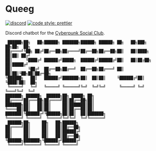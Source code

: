 # Queeg
[![discord](https://img.shields.io/discord/160320676580818951.svg?style=flat-square)](https://discord.gg/f8RAs38C6u)
[![code style: prettier](https://img.shields.io/badge/code_style-prettier-ff69b4.svg?style=flat-square)](https://github.com/prettier/prettier)

Discord chatbot for the [Cyberpunk Social Club](https://cyberpunksocial.club).

```
 ██████╗██╗   ██╗██████╗ ███████╗██████╗ ██████╗ ██╗   ██╗███╗   ██╗██╗  ██╗
██╔════╝╚██╗ ██╔╝██╔══██╗██╔════╝██╔══██╗██╔══██╗██║   ██║████╗  ██║██║ ██╔╝
██║      ╚████╔╝ ██████╔╝█████╗  ██████╔╝██████╔╝██║   ██║██╔██╗ ██║█████╔╝
██║       ╚██╔╝  ██╔══██╗██╔══╝  ██╔══██╗██╔═══╝ ██║   ██║██║╚██╗██║██╔═██╗
╚██████╗   ██║   ██████╔╝███████╗██║  ██║██║     ╚██████╔╝██║ ╚████║██║  ██╗
 ╚═════╝   ╚═╝   ╚═════╝ ╚══════╝╚═╝  ╚═╝╚═╝      ╚═════╝ ╚═╝  ╚═══╝╚═╝  ╚═╝
███████╗ ██████╗  ██████╗██╗ █████╗ ██╗
██╔════╝██╔═══██╗██╔════╝██║██╔══██╗██║
███████╗██║   ██║██║     ██║███████║██║
╚════██║██║   ██║██║     ██║██╔══██║██║
███████║╚██████╔╝╚██████╗██║██║  ██║███████╗
╚══════╝ ╚═════╝  ╚═════╝╚═╝╚═╝  ╚═╝╚══════╝
 ██████╗██╗     ██╗   ██╗██████╗
██╔════╝██║     ██║   ██║██╔══██╗
██║     ██║     ██║   ██║██████╔╝
██║     ██║     ██║   ██║██╔══██╗
╚██████╗███████╗╚██████╔╝██████╔╝
 ╚═════╝╚══════╝ ╚═════╝ ╚═════╝
 ```
